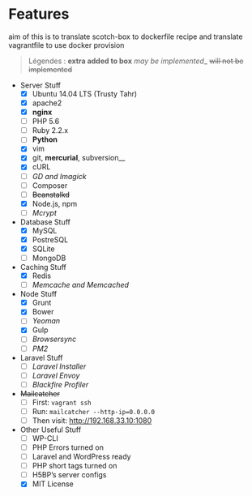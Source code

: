 # Features

aim of this is to translate scotch-box to dockerfile recipe
and translate vagrantfile to use docker provision

> Légendes :
> __extra added to box__
> _may be implemented__
> ~~will not be implemented~~

* Server Stuff
  - [x] Ubuntu 14.04 LTS (Trusty Tahr)
  - [x] apache2
  - [x] __nginx__
  - [ ] PHP 5.6
  - [ ] Ruby 2.2.x
  - [ ] __Python__
  - [x] vim
  - [x] git, __mercurial__, subversion__
  - [x] cURL
  - [ ] _GD and Imagick_
  - [ ] Composer
  - [ ] ~~Beanstalkd~~
  - [x] Node.js, npm
  - [ ] _Mcrypt_
* Database Stuff
  - [x] MySQL
  - [x] PostreSQL
  - [x] SQLite
  - [ ] MongoDB
* Caching Stuff
  - [x] Redis
  - [ ] _Memcache and Memcached_
* Node Stuff
  - [x] Grunt
  - [x] Bower
  - [ ] _Yeoman_
  - [x] Gulp
  - [ ] _Browsersync_
  - [ ] _PM2_

* Laravel Stuff
  - [ ] _Laravel Installer_
  - [ ] _Laravel Envoy_
  - [ ] _Blackfire Profiler_
* ~~Mailcatcher~~
  - [ ] First: `vagrant ssh`
  - [ ] Run: `mailcatcher --http-ip=0.0.0.0`
  - [ ] Then visit: http://192.168.33.10:1080
* Other Useful Stuff
  - [ ] WP-CLI
  - [ ] PHP Errors turned on
  - [ ] Laravel and WordPress ready
  - [ ] PHP short tags turned on
  - [ ] H5BP’s server configs
  - [x] MIT License
